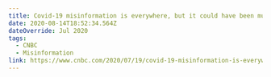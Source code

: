 ```yaml
---
title: Covid-19 misinformation is everywhere, but it could have been much worse
date: 2020-08-14T18:52:34.564Z
dateOverride: Jul 2020
tags:
  - CNBC
  - Misinformation
link: https://www.cnbc.com/2020/07/19/covid-19-misinformation-is-everywhere-but-it-could-have-been-worse.html
---
```

